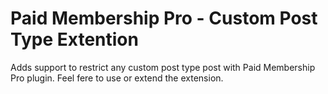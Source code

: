 # Paid Membership Pro - Custom Post Type Extention
Adds support to restrict any custom post type post with Paid Membership Pro plugin. Feel fere to use or extend the extension. 
